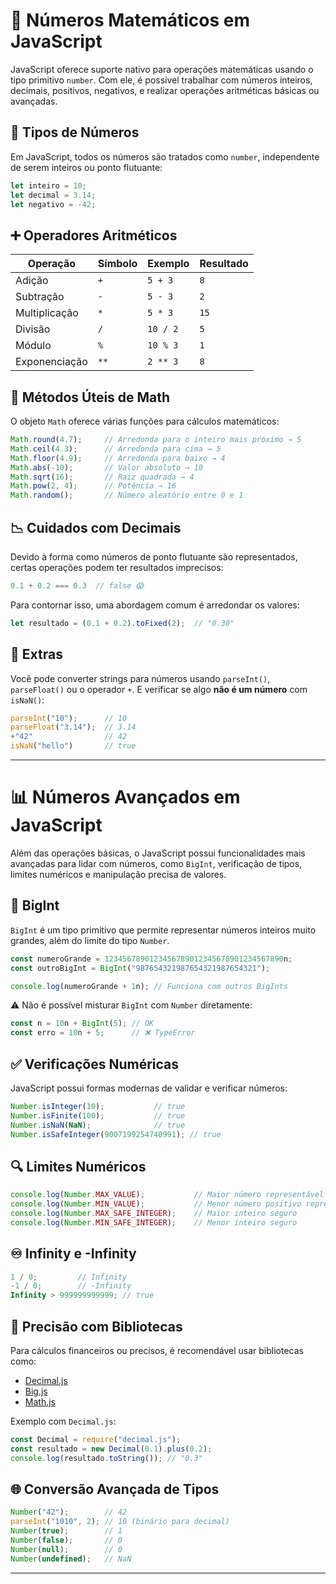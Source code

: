 
# 📐 Números Matemáticos em JavaScript

JavaScript oferece suporte nativo para operações matemáticas usando o tipo primitivo `number`. Com ele, é possível trabalhar com números inteiros, decimais, positivos, negativos, e realizar operações aritméticas básicas ou avançadas.

## 🧮 Tipos de Números

Em JavaScript, todos os números são tratados como `number`, independente de serem inteiros ou ponto flutuante:

```js
let inteiro = 10;
let decimal = 3.14;
let negativo = -42;
```

## ➕ Operadores Aritméticos

| Operação      | Símbolo | Exemplo     | Resultado |
|---------------|---------|-------------|-----------|
| Adição        | `+`     | `5 + 3`     | `8`       |
| Subtração     | `-`     | `5 - 3`     | `2`       |
| Multiplicação | `*`     | `5 * 3`     | `15`      |
| Divisão       | `/`     | `10 / 2`    | `5`       |
| Módulo        | `%`     | `10 % 3`    | `1`       |
| Exponenciação | `**`    | `2 ** 3`    | `8`       |

## 📏 Métodos Úteis de Math

O objeto `Math` oferece várias funções para cálculos matemáticos:

```js
Math.round(4.7);     // Arredonda para o inteiro mais próximo → 5
Math.ceil(4.3);      // Arredonda para cima → 5
Math.floor(4.9);     // Arredonda para baixo → 4
Math.abs(-10);       // Valor absoluto → 10
Math.sqrt(16);       // Raiz quadrada → 4
Math.pow(2, 4);      // Potência → 16
Math.random();       // Número aleatório entre 0 e 1
```

## 📉 Cuidados com Decimais

Devido à forma como números de ponto flutuante são representados, certas operações podem ter resultados imprecisos:

```js
0.1 + 0.2 === 0.3  // false 😱
```

Para contornar isso, uma abordagem comum é arredondar os valores:

```js
let resultado = (0.1 + 0.2).toFixed(2);  // "0.30"
```

## 📌 Extras

Você pode converter strings para números usando `parseInt()`, `parseFloat()` ou o operador `+`. E verificar se algo **não é um número** com `isNaN()`:

```js
parseInt("10");      // 10
parseFloat("3.14");  // 3.14
+"42"                // 42
isNaN("hello")       // true
```

---

# 📊 Números Avançados em JavaScript

Além das operações básicas, o JavaScript possui funcionalidades mais avançadas para lidar com números, como `BigInt`, verificação de tipos, limites numéricos e manipulação precisa de valores.

## 🔢 BigInt

`BigInt` é um tipo primitivo que permite representar números inteiros muito grandes, além do limite do tipo `Number`.

```js
const numeroGrande = 1234567890123456789012345678901234567890n;
const outroBigInt = BigInt("987654321987654321987654321");

console.log(numeroGrande + 1n); // Funciona com outros BigInts
```

⚠️ Não é possível misturar `BigInt` com `Number` diretamente:

```js
const n = 10n + BigInt(5); // OK
const erro = 10n + 5;      // ❌ TypeError
```

## ✅ Verificações Numéricas

JavaScript possui formas modernas de validar e verificar números:

```js
Number.isInteger(10);           // true
Number.isFinite(100);           // true
Number.isNaN(NaN);              // true
Number.isSafeInteger(9007199254740991); // true
```

## 🔍 Limites Numéricos

```js
console.log(Number.MAX_VALUE);           // Maior número representável
console.log(Number.MIN_VALUE);           // Menor número positivo representável
console.log(Number.MAX_SAFE_INTEGER);    // Maior inteiro seguro
console.log(Number.MIN_SAFE_INTEGER);    // Menor inteiro seguro
```

## ♾️ Infinity e -Infinity

```js
1 / 0;         // Infinity
-1 / 0;        // -Infinity
Infinity > 999999999999; // true
```

## 🧪 Precisão com Bibliotecas

Para cálculos financeiros ou precisos, é recomendável usar bibliotecas como:

- [Decimal.js](https://mikemcl.github.io/decimal.js/)
- [Big.js](https://github.com/MikeMcl/big.js/)
- [Math.js](https://mathjs.org/)

Exemplo com `Decimal.js`:

```js
const Decimal = require("decimal.js");
const resultado = new Decimal(0.1).plus(0.2);
console.log(resultado.toString()); // "0.3"
```

## 🌐 Conversão Avançada de Tipos

```js
Number("42");        // 42
parseInt("1010", 2); // 10 (binário para decimal)
Number(true);        // 1
Number(false);       // 0
Number(null);        // 0
Number(undefined);   // NaN
```

---